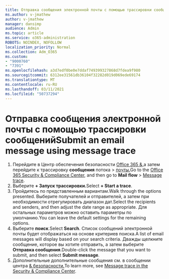 ```yaml
---
title: Отправка сообщения электронной почты с помощью трассировки сообщений
ms.author: v-jmathew
author: v-jmathew
manager: dansimp
audience: Admin
ms.topic: article
ms.service: o365-administration
ROBOTS: NOINDEX, NOFOLLOW
localization_priority: Normal
ms.collection: Adm_O365
ms.custom:
- "9000760"
- "7391"
ms.openlocfilehash: a3d7edf0be0e7ddaf749399327868d7fdea9f980
ms.sourcegitcommit: 6312ee31561db36104f32282d019d069ede69174
ms.translationtype: MT
ms.contentlocale: ru-RU
ms.lasthandoff: 03/11/2021
ms.locfileid: "50737294"
---
```

# <a name="submit-an-email-message-using-message-trace"></a><span data-ttu-id="cc967-102">Отправка сообщения электронной почты с помощью трассировки сообщений</span><span class="sxs-lookup"><span data-stu-id="cc967-102">Submit an email message using message trace</span></span>

1. <span data-ttu-id="cc967-103">Перейдите в Центр обеспечения безопасности [Office 365 &,](https://go.microsoft.com/fwlink/p/?linkid=2077143)а затем перейдите к трассировку **сообщения** потока  >  [почты.](https://go.microsoft.com/fwlink/?linkid=2101048)</span><span class="sxs-lookup"><span data-stu-id="cc967-103">Go to the [Office 365 Security & Compliance Center](https://go.microsoft.com/fwlink/p/?linkid=2077143), and then go to **Mail flow** > [Message trace](https://go.microsoft.com/fwlink/?linkid=2101048).</span></span>
2. <span data-ttu-id="cc967-104">Выберите **+ Запуск трассировки.**</span><span class="sxs-lookup"><span data-stu-id="cc967-104">Select **+ Start a trace**.</span></span>
3. <span data-ttu-id="cc967-105">Пройдитесь по представленным вариантам.</span><span class="sxs-lookup"><span data-stu-id="cc967-105">Walk through the options presented.</span></span> <span data-ttu-id="cc967-106">Выберите получателей и отправителей, а затем при необходимости отрегулировать диапазон дат.</span><span class="sxs-lookup"><span data-stu-id="cc967-106">Select the recipients and senders, and then adjust the date range as appropriate.</span></span> <span data-ttu-id="cc967-107">Для остальных параметров можно оставить параметры по умолчанию.</span><span class="sxs-lookup"><span data-stu-id="cc967-107">You can leave the default settings for the remaining options.</span></span>
4. <span data-ttu-id="cc967-108">Выберите **поиск**.</span><span class="sxs-lookup"><span data-stu-id="cc967-108">Select **Search**.</span></span> <span data-ttu-id="cc967-109">Список сообщений электронной почты будет отображаться на основе критериев поиска.</span><span class="sxs-lookup"><span data-stu-id="cc967-109">A list of email messages will display based on your search criteria.</span></span> <span data-ttu-id="cc967-110">Дважды щелкните сообщение, которое вы хотите отправить, а затем выберите **Отправка сообщения**.</span><span class="sxs-lookup"><span data-stu-id="cc967-110">Double-click the message that you want to submit, and then select **Submit message**.</span></span>
5. <span data-ttu-id="cc967-111">Дополнительные дополнительные сообщения см. в сообщении центра [& безопасности.](https://go.microsoft.com/fwlink/?linkid=2101557)</span><span class="sxs-lookup"><span data-stu-id="cc967-111">To learn more, see [Message trace in the Security & Compliance Center](https://go.microsoft.com/fwlink/?linkid=2101557).</span></span>
